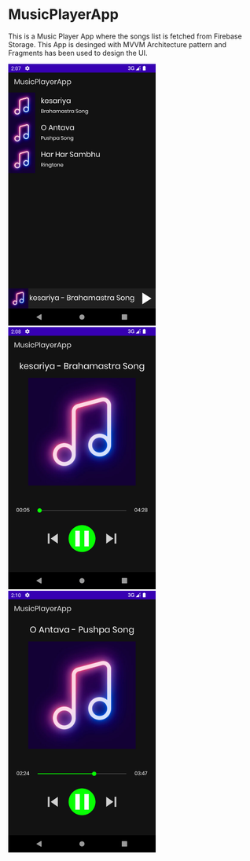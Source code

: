 # MusicPlayerApp
This is a Music Player App where the songs list is fetched from Firebase Storage.
This App is desinged with MVVM Architecture pattern and Fragments has been used to design the UI.

<img src="HomeScreen.png" width="300px">
<img src="SongDetailScreen.png" width="300px">
<img src="SongSwipeScreen.png" width="300px">
